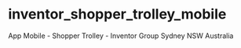 # inventor_shopper_trolley_mobile
App Mobile - Shopper Trolley - Inventor Group Sydney NSW Australia
